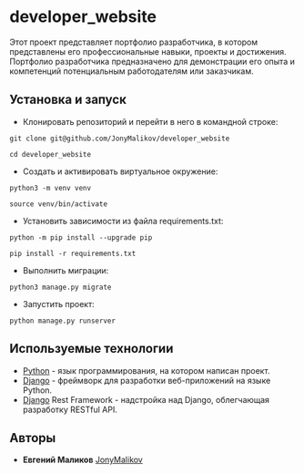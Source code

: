 # developer_website
Этот проект представляет портфолио разработчика, в котором представлены его профессиональные навыки, проекты и достижения. Портфолио разработчика предназначено для демонстрации его опыта и компетенций потенциальным работодателям или заказчикам.



## Установка и запуск

- Клонировать репозиторий и перейти в него в командной строке:

```
git clone git@github.com/JonyMalikov/developer_website

cd developer_website
```

- Cоздать и активировать виртуальное окружение:

```
python3 -m venv venv

source venv/bin/activate
```

- Установить зависимости из файла requirements.txt:

```
python -m pip install --upgrade pip

pip install -r requirements.txt
```

- Выполнить миграции:

```
python3 manage.py migrate
```

- Запустить проект:

```
python manage.py runserver
```


## Используемые технологии
+ [Python](https://www.python.org/) - язык программирования, на котором написан проект.
+ [Django](https://www.djangoproject.com/) - фреймворк для разработки веб-приложений на языке Python.
+ [Django](https://www.django-rest-framework.org/) Rest Framework - надстройка над Django, облегчающая разработку RESTful API.


## Авторы
+ **Евгений Маликов** [JonyMalikov](https://github.com/JonyMalikov)